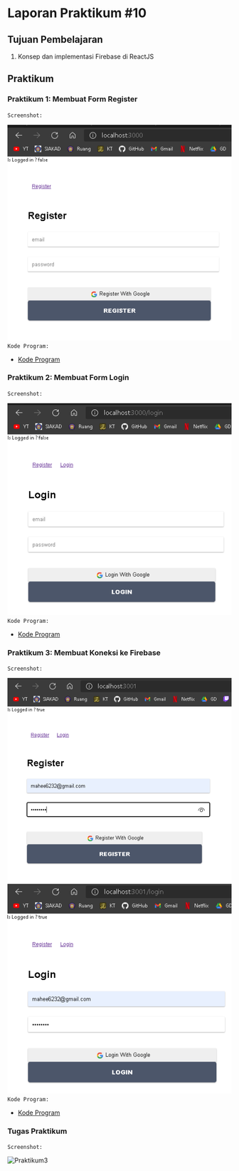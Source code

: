 # Laporan Praktikum #10

## Tujuan Pembelajaran

1. Konsep dan implementasi Firebase di ReactJS


## Praktikum

### Praktikum 1: Membuat Form Register

`Screenshot:`  

![Membuat Form Register](img/p1.png)  
`Kode Program:`  

* [Kode Program](../../src/10_firebase_reactjs/praktikum1/src)

### Praktikum 2: Membuat Form Login

`Screenshot:`  

![Membuat Form Register](img/p2.png)  
`Kode Program:`  

* [Kode Program](../../src/10_firebase_reactjs/praktikum2/src)


### Praktikum 3: Membuat Koneksi ke Firebase

`Screenshot:`  

![Membuat Form Register](img/p3a.png)  
![Membuat Form Register](img/p3b.png)  
`Kode Program:`  

* [Kode Program](../../src/10_firebase_reactjs/praktikum3/src)


### Tugas Praktikum

`Screenshot:`  

![Praktikum3](img/4.png)

